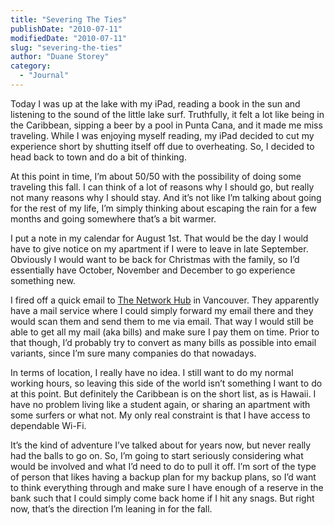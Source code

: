 ```yaml
---
title: "Severing The Ties"
publishDate: "2010-07-11"
modifiedDate: "2010-07-11"
slug: "severing-the-ties"
author: "Duane Storey"
category:
  - "Journal"
---
```


Today I was up at the lake with my iPad, reading a book in the sun and listening to the sound of the little lake surf. Truthfully, it felt a lot like being in the Caribbean, sipping a beer by a pool in Punta Cana, and it made me miss traveling. While I was enjoying myself reading, my iPad decided to cut my experience short by shutting itself off due to overheating. So, I decided to head back to town and do a bit of thinking.

At this point in time, I’m about 50/50 with the possibility of doing some traveling this fall. I can think of a lot of reasons why I should go, but really not many reasons why I should stay. And it’s not like I’m talking about going for the rest of my life, I’m simply thinking about escaping the rain for a few months and going somewhere that’s a bit warmer.

I put a note in my calendar for August 1st. That would be the day I would have to give notice on my apartment if I were to leave in late September. Obviously I would want to be back for Christmas with the family, so I’d essentially have October, November and December to go experience something new.

I fired off a quick email to [The Network Hub](http://www.thenetworkhub.ca/) in Vancouver. They apparently have a mail service where I could simply forward my email there and they would scan them and send them to me via email. That way I would still be able to get all my mail (aka bills) and make sure I pay them on time. Prior to that though, I’d probably try to convert as many bills as possible into email variants, since I’m sure many companies do that nowadays.

In terms of location, I really have no idea. I still want to do my normal working hours, so leaving this side of the world isn’t something I want to do at this point. But definitely the Caribbean is on the short list, as is Hawaii. I have no problem living like a student again, or sharing an apartment with some surfers or what not. My only real constraint is that I have access to dependable Wi-Fi.

It’s the kind of adventure I’ve talked about for years now, but never really had the balls to go on. So, I’m going to start seriously considering what would be involved and what I’d need to do to pull it off. I’m sort of the type of person that likes having a backup plan for my backup plans, so I’d want to think everything through and make sure I have enough of a reserve in the bank such that I could simply come back home if I hit any snags. But right now, that’s the direction I’m leaning in for the fall.